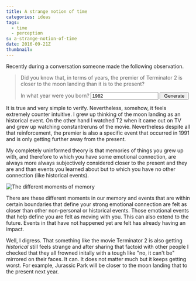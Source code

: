 ```yaml
---
title: A strange notion of time
categories: ideas
tags:
  - time
  - perception
s: a-strange-notion-of-time
date: 2016-09-21Z
thumbnail:
---
```


Recently during a conversation someone made the following observation.

> Did you know that, in terms of years, the premier of <span id="movie_name"> 
> Terminator 2</span> is closer to <span id="event_name">the moon 
> landing</span> than it is to the present?
> <p>
> In what year were you born? <input type="text" id="yearB" name="yearB" value="1982">
> <input type="button" value="&nbsp;Generate&nbsp;" onclick="generate(); return false;">
> </p>

It is true and very simple to verify. Nevertheless, somehow, it feels extremely
counter intuitive. I grew up thinking of the moon landing as an historical event.
On the other hand I watched T2 when it came out on TV and grew up watching 
constantreruns of the movie. Nevertheless despite all that reinforcement, the 
premier is also a specific event that occurred in 1991 and is only getting 
further away from the present.

My completely uninformed theory is that memories of things you grew up with, and
therefore to which you have some emotional connection, are always more always 
subjectively considered closer to the present and they are and than events you
learned about but to which you have no other connection (like historical events).

![The different moments of memory](/images/emotional-memory.png "Emotional memory")

There are these different moments in our memory and events that are within 
certain boundaries that define your strong emotional connection are felt as 
closer than other non-personal or historical events. Those emotional events 
that help define you are felt as moving with you. This can also extend to the 
future. Events in that have not happened yet are felt has already having an 
impact.

Well, I digress. That something like the movie Terminator 2 is also 
getting *historical* still feels strange and after sharing that factoid with 
other people I checked that they all frowned initally with a tough like "no, it 
can't be" mirrored on their faces. It can. It does not matter much but it keeps 
getting worst. For example, Jurassic Park will be closer to the moon landing 
that to the present next year.

<script type="text/javascript" src="{% asset_path movies.js %}"></script>
<script type="text/javascript" src="{% asset_path events.js %}"></script>
<script type="text/javascript">

var yearsM = Object.keys(movies).map(function(v) { return parseInt(v); }).sort();
var yearsE = Object.keys(events).map(function(v) { return parseInt(v); }).sort();

function generate() {
    var minYearM = yearsM[0];
    var maxYearM = yearsM[yearsM.length - 1];
    var minYearE = yearsE[0];
    var maxYearE = yearsE[yearsE.length - 1];
    
    var yearB = parseInt(document.getElementById('yearB').value);
    if (isNaN(yearB)) {
        return;
    }
    
    var moviePick = undefined;
    for (var i = 0; i < 12 && moviePick === undefined; i++) {
        var yearM = Math.min(Math.max(Math.floor(Math.random()*12 + yearB + 8), minYearM), maxYearM);
        if (movies[yearM] === undefined) {
            continue;
        }
        moviePick = movies[yearM][Math.floor(Math.random()*movies[yearM].length)];
    }
    
    if (moviePick === undefined) {
        return;
    }
    
    var present = new Date().getFullYear();
    var yearDiff = present - yearM;
    var yearEMin = yearM - yearDiff;
    
    var eventPick = undefined;
    for (var i = 0; i < yearDiff && eventPick === undefined; i++) {
        var yearE = Math.floor(Math.random() * (yearM - yearEMin) + yearEMin);
        if (events[yearE] === undefined) {
            continue;
        }
        eventPick = events[yearE][Math.floor(Math.random()*events[yearE].length)];
    }
    
    if (eventPick === undefined) {
        return;
    }
    
    document.getElementById('movie_name').innerText = moviePick;
    document.getElementById('event_name').innerText = eventPick;
}
</script>
